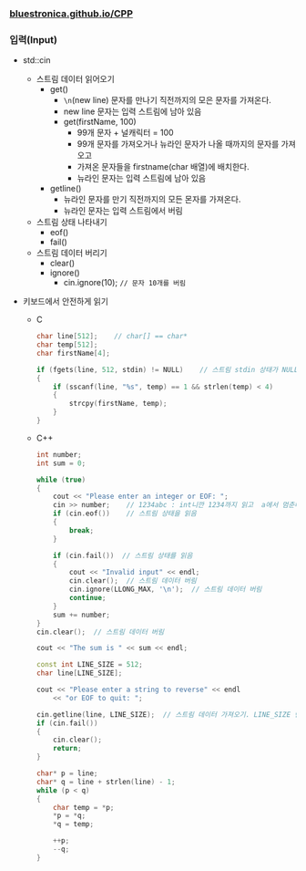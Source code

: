 ### [bluestronica.github.io/CPP](https://bluestronica.github.io/CPP)

### 입력(Input)
- std::cin
    - 스트림 데이터 읽어오기
        - get()
            - `\n`(new line) 문자를 만나기 직전까지의 모은 문자를 가져온다.
            - new line 문자는 입력 스트림에 남아 있음
            - get(firstName, 100)
                - 99개 문자 + 널캐릭터 = 100
                - 99개 문자를 가져오거나 뉴라인 문자가 나올 때까지의 문자를 가져오고
                - 가져온 문자들을 firstname(char 배열)에 배치한다.
                - 뉴라인 문자는 입력 스트림에 남아 있음
        - getline()
            - 뉴라인 문자를 만기 직전까지의 모든 몬자를 가져온다.
            - 뉴라인 문자는 입력 스트림에서 버림
    - 스트림 상태 나타내기
        - eof()
        - fail()
    - 스트림 데이터 버리기
        - clear()
        - ignore()
            - cin.ignore(10);   `// 문자 10개를 버림`

- 키보드에서 안전하게 읽기
    - C
        ```C
        char line[512];    // char[] == char*
        char temp[512];
        char firstName[4];

        if (fgets(line, 512, stdin) != NULL)    // 스트림 stdin 상태가 NULL 아닐 때까지
        {
            if (sscanf(line, "%s", temp) == 1 && strlen(temp) < 4)
            {
                strcpy(firstName, temp);
            }
        }
        ```
    - C++
        ```C++
        int number;
        int sum = 0;

        while (true)
        {
            cout << "Please enter an integer or EOF: ";
            cin >> number;    // 1234abc : int니깐 1234까지 읽고  a에서 멈춘다. 스트림 상태가 설정된다.
            if (cin.eof())    // 스트림 상태을 읽음
            {
                break;
            }

            if (cin.fail())  // 스트림 상태를 읽음
            {
                cout << "Invalid input" << endl;
                cin.clear();  // 스트림 데이터 버림
                cin.ignore(LLONG_MAX, '\n');  // 스트림 데이터 버림
                continue;
            }
            sum += number;
        }
        cin.clear();  // 스트림 데이터 버림

        cout << "The sum is " << sum << endl;
        ```

        ```C++
        const int LINE_SIZE = 512;
        char line[LINE_SIZE];

        cout << "Please enter a string to reverse" << endl
            << "or EOF to quit: ";

        cin.getline(line, LINE_SIZE);  // 스트림 데이터 가져오기. LINE_SIZE 만큼 읽어 line에 저장
        if (cin.fail())
        {
            cin.clear();
            return;
        }

        char* p = line;
        char* q = line + strlen(line) - 1;
        while (p < q)
        {
            char temp = *p;
            *p = *q;
            *q = temp;

            ++p;
            --q;
        }
        ```